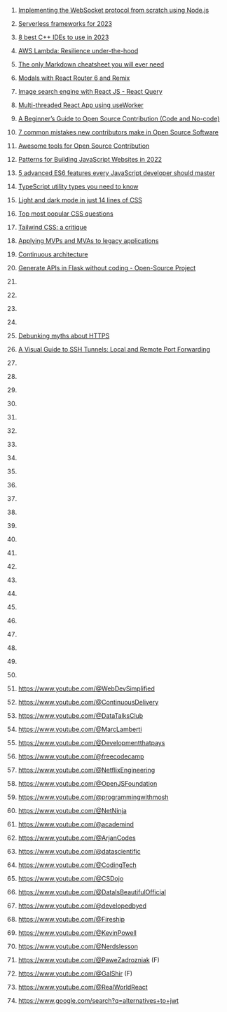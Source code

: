 1. [Implementing the WebSocket protocol from scratch using Node.js](https://blog.erickwendel.com.br/implementing-the-websocket-protocol-from-scratch-using-nodejs?source=personalized-newsletter&source-id=2023-01-26)

2. [Serverless frameworks for 2023](https://blog.elva-group.com/serverless-frameworks-for-2023)

3. [8 best C++ IDEs to use in 2023](https://dev.to/mariamarsh/8-best-c-ides-to-use-in-2023-4kf5)

4. [AWS Lambda: Resilience under-the-hood](https://xyz.us17.list-manage.com/track/click?u=219daa24bb0e9b48aea4bcfcf&id=f42bf3bb0f&e=dd2bc97987)

5. [The only Markdown cheatsheet you will ever need](https://dev.to/imluka/the-only-markdown-cheatsheet-you-will-ever-need-ccg)

6. [Modals with React Router 6 and Remix](https://dev.to/infoxicator/modals-with-react-router-6-and-remix-1e35)
7. [Image search engine with React JS - React Query](https://dev.to/franklin030601/image-search-engine-with-react-js-react-query-39)
8. [Multi-threaded React App using useWorker](https://dev.to/nilanth/multi-threaded-react-app-using-useworker-gf8)

9. [A Beginner’s Guide to Open Source Contribution (Code and No-code)](https://penaaz.hashnode.dev/a-beginners-guide-to-open-source-contribution-code-and-no-code?source=personalized-newsletter&source-id=2022-12-01)
10. [7 common mistakes new contributors make in Open Source Software](https://dev.to/codergirl1991/7-common-mistakes-new-contributors-make-in-open-source-software-2noo)
11. [Awesome tools for Open Source Contribution](https://dev.to/surajondev/awesome-tools-for-open-source-contribution-36cm)

12. [Patterns for Building JavaScript Websites in 2022](https://dev.to/this-is-learning/patterns-for-building-javascript-websites-in-2022-5a93)
13. [5 advanced ES6 features every JavaScript developer should master](https://dev.to/naubit/5-advanced-es6-features-every-javascript-developer-should-master-3mkn)
14. [TypeScript utility types you need to know](https://dev.to/builderio/typescript-utility-types-you-need-to-know-14b7)

15. [Light and dark mode in just 14 lines of CSS](https://dev.to/whitep4nth3r/light-and-dark-mode-in-just-14-lines-of-css-424e)
16. [Top most popular CSS questions](https://dev.to/rammcodes/top-10-most-popular-css-interview-questions-47cj)
17. [Tailwind CSS: a critique](https://dev.to/gravy59/tailwind-css-a-critique-2hfh)

18. [Applying MVPs and MVAs to legacy applications](https://www.infoq.com/articles/mvp-mva-legacy/)
19. [Continuous architecture](https://continuous-architecture.org)
20. [Generate APIs in Flask without coding - Open-Source Project](https://dev.to/sm0ke/generate-apis-in-flask-without-coding-open-source-project-3nni)

21. [](https://www.economist.com/business/2023/01/30/the-race-of-the-ai-labs-heats-up)
22. [](https://www.theinformation.com/articles/character-seeks-250-million-in-new-funding-amid-ai-boom)
23. [](https://arstechnica.com/gadgets/2023/01/the-generative-ai-revolution-has-begun-how-did-we-get-here/)
24. [](https://www.vox.com/recode/23580554/generative-ai-chatgpt-openai-stable-diffusion-legal-battles-napster-copyright-peter-kafka-column)

25. [Debunking myths about HTTPS](https://dev.to/jmau111/debunking-myths-about-https-f2k)
26. [A Visual Guide to SSH Tunnels: Local and Remote Port Forwarding](https://iximiuz.com/en/posts/ssh-tunnels/)

27. [](https://blog.yusadolat.me/10-github-repositories-that-help-you-become-a-better-devops-engineer)
28. [](https://blog.kubesimplify.com/managing-your-operating-system-with-package-managers)
29. [](https://blog.wemakedevs.org/a-devops-roadmap)
30. [](https://lo-victoria.com/series/devops)
31. [](https://danny.hashnode.dev/aws-devops-engineer-professional-exam-guide)

32. [](https://rapidapi.com/matchilling/api/chuck-norris/)
33. [](https://rapidapi.com/api-sports/api/api-football/)
34. [](https://rapidapi.com/wirefreethought/api/geodb-cities/)
35. [](https://rapidapi.com/apidojo/api/shazam/)
36. [](https://rapidapi.com/rapidapi/api/movie-database-alternative/)

37. [](https://twitter.com/Prathkum/status/1614887406276341761?s=20&t=t7CMB3u2WW7COxYybKjOHg)
38. [](https://twitter.com/steventey/status/1611417461194358785?s=20&t=t7CMB3u2WW7COxYybKjOHg)
39. [](https://twitter.com/adrian_twarog/status/1607405844924370944?s=20&t=t7CMB3u2WW7COxYybKjOHg)
40. [](https://twitter.com/Infoxicador/status/1606382229764116483?s=20&t=t7CMB3u2WW7COxYybKjOHg)

41. [](https://twitter.com/FRamsberg/status/1606821356330516480?s=20&t=t7CMB3u2WW7COxYybKjOHg)
42. [](https://twitter.com/goodside/status/1606611869661384706?s=20&t=t7CMB3u2WW7COxYybKjOHg)

43. [](https://vercel.com/blog/migrating-a-large-open-source-react-application-to-next-js-and-vercel)

44. [](https://nathanpeck.com/concurrency-compared-lambda-fargate-app-runner/)
45. [](https://medium.com/how-to-react/using-env-file-in-react-js-b2714235e77e)

46. [](https://jwt.io/introduction/)
47. [](https://www.praetorian.com/blog/signing-and-encrypting-with-json-web-tokens/)
48. [](https://auth0.com/resources/ebooks/jwt-handbook#!)
49. [](https://www.rfc-editor.org/rfc/rfc7519)
50. [](https://blog.logrocket.com/jwt-authentication-best-practices/)

51. https://www.youtube.com/@WebDevSimplified
52. https://www.youtube.com/@ContinuousDelivery
53. https://www.youtube.com/@DataTalksClub
54. https://www.youtube.com/@MarcLamberti
55. https://www.youtube.com/@Developmentthatpays
56. https://www.youtube.com/@freecodecamp
57. https://www.youtube.com/@NetflixEngineering
58. https://www.youtube.com/@OpenJSFoundation
59. https://www.youtube.com/@programmingwithmosh
60. https://www.youtube.com/@NetNinja
61. https://www.youtube.com/@academind
62. https://www.youtube.com/@ArjanCodes
63. https://www.youtube.com/@datascientific
64. https://www.youtube.com/@CodingTech
65. https://www.youtube.com/@CSDojo
66. https://www.youtube.com/@DataIsBeautifulOfficial
67. https://www.youtube.com/@developedbyed
68. https://www.youtube.com/@Fireship
69. https://www.youtube.com/@KevinPowell
70. https://www.youtube.com/@Nerdslesson
71. https://www.youtube.com/@PaweZadrozniak (F)
72. https://www.youtube.com/@GalShir (F)
73. https://www.youtube.com/@RealWorldReact

74. https://www.google.com/search?q=alternatives+to+jwt
